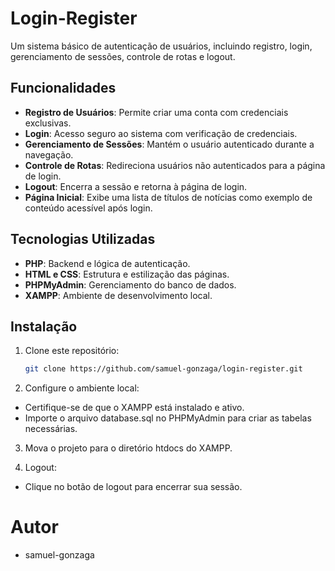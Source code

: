 # Login-Register

Um sistema básico de autenticação de usuários, incluindo registro, login, gerenciamento de sessões, controle de rotas e logout.  

## Funcionalidades  

- **Registro de Usuários**: Permite criar uma conta com credenciais exclusivas.  
- **Login**: Acesso seguro ao sistema com verificação de credenciais.  
- **Gerenciamento de Sessões**: Mantém o usuário autenticado durante a navegação.  
- **Controle de Rotas**: Redireciona usuários não autenticados para a página de login.  
- **Logout**: Encerra a sessão e retorna à página de login.  
- **Página Inicial**: Exibe uma lista de títulos de notícias como exemplo de conteúdo acessível após login.  

## Tecnologias Utilizadas  

- **PHP**: Backend e lógica de autenticação.  
- **HTML e CSS**: Estrutura e estilização das páginas.  
- **PHPMyAdmin**: Gerenciamento do banco de dados.  
- **XAMPP**: Ambiente de desenvolvimento local.  

## Instalação  

1. Clone este repositório:  
   ```bash
   git clone https://github.com/samuel-gonzaga/login-register.git

2. Configure o ambiente local:

  - Certifique-se de que o XAMPP está instalado e ativo.
  - Importe o arquivo database.sql no PHPMyAdmin para criar as tabelas necessárias.

3. Mova o projeto para o diretório htdocs do XAMPP.

4. Logout:
- Clique no botão de logout para encerrar sua sessão.

# Autor
- samuel-gonzaga
